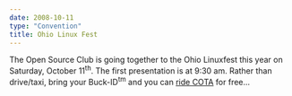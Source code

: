 ```yaml
---
date: 2008-10-11
type: "Convention"
title: Ohio Linux Fest
---
```

The Open Source Club is going together to the Ohio Linuxfest this year on
Saturday, October 11<sup>th</sup>. The first presentation is at 9:30 am. Rather
than drive/taxi, bring your Buck-ID<sup>tm</sup> and you can [ride COTA](http://www.google.com/maps?ie=UTF8&f=d&z=15&ll=39.962418,-83.00055&spn=0.01018,0.013733&saddr=1813+N+High+St,+Columbus&daddr=400+N+High+St,+Columbus&date=10-11-2008&time=9:30+am&ttype=arr&dirflg=r) for free...
